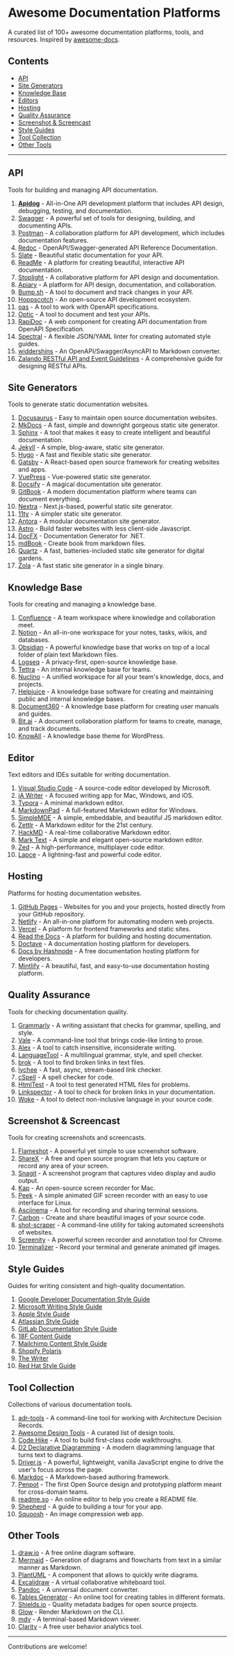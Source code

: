 # Awesome Documentation Platforms

A curated list of 100+ awesome documentation platforms, tools, and resources. Inspired by [awesome-docs](https://github.com/testthedocs/awesome-docs).

## Contents

- [API](#api)
- [Site Generators](#site-generators)
- [Knowledge Base](#knowledge-base)
- [Editors](#editor)
- [Hosting](#hosting)
- [Quality Assurance](#quality-assurance)
- [Screenshot & Screencast](#screenshot--screencast)
- [Style Guides](#style-guides)
- [Tool Collection](#tool-collection)
- [Other Tools](#other-tools)

---

## API

Tools for building and managing API documentation.

1.  **[Apidog](https://apidog.com/)** - All-in-One API development platform that includes API design, debugging, testing, and documentation.
2.  [Swagger](https://swagger.io/) - A powerful set of tools for designing, building, and documenting APIs.
3.  [Postman](https://www.postman.com/) - A collaboration platform for API development, which includes documentation features.
4.  [Redoc](https://github.com/Redocly/redoc) - OpenAPI/Swagger-generated API Reference Documentation.
5.  [Slate](https://github.com/slatedocs/slate) - Beautiful static documentation for your API.
6.  [ReadMe](https://readme.com/) - A platform for creating beautiful, interactive API documentation.
7.  [Stoplight](https://stoplight.io/) - A collaborative platform for API design and documentation.
8.  [Apiary](https://apiary.io/) - A platform for API design, documentation, and collaboration.
9.  [Bump.sh](https://bump.sh/) - A tool to document and track changes in your API.
10. [Hoppscotch](https://hoppscotch.io/) - An open-source API development ecosystem.
11. [oas](https://github.com/readme/oas) - A tool to work with OpenAPI specifications.
12. [Optic](https://www.useoptic.com/) - A tool to document and test your APIs.
13. [RapiDoc](https://rapidocweb.com/) - A web component for creating API documentation from OpenAPI Specification.
14. [Spectral](https://github.com/stoplightio/spectral) - A flexible JSON/YAML linter for creating automated style guides.
15. [widdershins](https://github.com/Mermade/widdershins) - An OpenAPI/Swagger/AsyncAPI to Markdown converter.
16. [Zalando RESTful API and Event Guidelines](https://opensource.zalando.com/restful-api-guidelines/) - A comprehensive guide for designing RESTful APIs.

## Site Generators

Tools to generate static documentation websites.

1.  [Docusaurus](https://docusaurus.io/) - Easy to maintain open source documentation websites.
2.  [MkDocs](https://www.mkdocs.org/) - A fast, simple and downright gorgeous static site generator.
3.  [Sphinx](https://www.sphinx-doc.org/en/master/) - A tool that makes it easy to create intelligent and beautiful documentation.
4.  [Jekyll](https://jekyllrb.com/) - A simple, blog-aware, static site generator.
5.  [Hugo](https://gohugo.io/) - A fast and flexible static site generator.
6.  [Gatsby](https://www.gatsbyjs.com/) - A React-based open source framework for creating websites and apps.
7.  [VuePress](https://vuepress.vuejs.org/) - Vue-powered static site generator.
8.  [Docsify](https://docsify.js.org/#/) - A magical documentation site generator.
9.  [GitBook](https://www.gitbook.com/) - A modern documentation platform where teams can document everything.
10. [Nextra](https://nextra.site/) - Next.js-based, powerful static site generator.
11. [11ty](https://www.11ty.dev/) - A simpler static site generator.
12. [Antora](https://antora.org/) - A modular documentation site generator.
13. [Astro](https://astro.build/) - Build faster websites with less client-side Javascript.
14. [DocFX](https://dotnet.github.io/docfx/) - Documentation Generator for .NET.
15. [mdBook](https://rust-lang.github.io/mdBook/) - Create book from markdown files.
16. [Quartz](https://quartz.jzhao.xyz/) - A fast, batteries-included static site generator for digital gardens.
17. [Zola](https://www.getzola.org/) - A fast static site generator in a single binary.

## Knowledge Base

Tools for creating and managing a knowledge base.

1.  [Confluence](https://www.atlassian.com/software/confluence) - A team workspace where knowledge and collaboration meet.
2.  [Notion](https://www.notion.so/) - An all-in-one workspace for your notes, tasks, wikis, and databases.
3.  [Obsidian](https://obsidian.md/) - A powerful knowledge base that works on top of a local folder of plain text Markdown files.
4.  [Logseq](https://logseq.com/) - A privacy-first, open-source knowledge base.
5.  [Tettra](https://tettra.com/) - An internal knowledge base for teams.
6.  [Nuclino](https://www.nuclino.com/) - A unified workspace for all your team's knowledge, docs, and projects.
7.  [Helpjuice](https://helpjuice.com/) - A knowledge base software for creating and maintaining public and internal knowledge bases.
8.  [Document360](https://document360.com/) - A knowledge base platform for creating user manuals and guides.
9.  [Bit.ai](https://bit.ai/) - A document collaboration platform for teams to create, manage, and track documents.
10. [KnowAll](https://herothemes.com/themes/knowall-knowledge-base-wordpress-theme/) - A knowledge base theme for WordPress.

## Editor

Text editors and IDEs suitable for writing documentation.

1.  [Visual Studio Code](https://code.visualstudio.com/) - A source-code editor developed by Microsoft.
2.  [iA Writer](https://ia.net/writer) - A focused writing app for Mac, Windows, and iOS.
3.  [Typora](https://typora.io/) - A minimal markdown editor.
4.  [MarkdownPad](http://markdownpad.com/) - A full-featured Markdown editor for Windows.
5.  [SimpleMDE](https://simplemde.com/) - A simple, embeddable, and beautiful JS markdown editor.
6.  [Zettlr](https://www.zettlr.com/) - A Markdown editor for the 21st century.
7.  [HackMD](https://hackmd.io/) - A real-time collaborative Markdown editor.
8.  [Mark Text](https://marktext.app/) - A simple and elegant open-source markdown editor.
9.  [Zed](https://zed.dev/) - A high-performance, multiplayer code editor.
10. [Lapce](https://lapce.dev/) - A lightning-fast and powerful code editor.

## Hosting

Platforms for hosting documentation websites.

1.  [GitHub Pages](https://pages.github.com/) - Websites for you and your projects, hosted directly from your GitHub repository.
2.  [Netlify](https://www.netlify.com/) - An all-in-one platform for automating modern web projects.
3.  [Vercel](https://vercel.com/) - A platform for frontend frameworks and static sites.
4.  [Read the Docs](https://readthedocs.org/) - A platform for building and hosting documentation.
5.  [Doctave](https://doctave.com/) - A documentation hosting platform for developers.
6.  [Docs by Hashnode](https://hashnode.com/docs) - A free documentation hosting platform for developers.
7.  [Mintlify](https://mintlify.com/) - A beautiful, fast, and easy-to-use documentation hosting platform.

## Quality Assurance

Tools for checking documentation quality.

1.  [Grammarly](https://www.grammarly.com/) - A writing assistant that checks for grammar, spelling, and style.
2.  [Vale](https://vale.sh/) - A command-line tool that brings code-like linting to prose.
3.  [Alex](https://alexjs.com/) - A tool to catch insensitive, inconsiderate writing.
4.  [LanguageTool](https://languagetool.org/) - A multilingual grammar, style, and spell checker.
5.  [brok](https://github.com/small-hack/brok) - A tool to find broken links in text files.
6.  [lychee](https://github.com/lycheeverse/lychee) - A fast, async, stream-based link checker.
7.  [cSpell](https://streetsidesoftware.com/cspell/) - A spell checker for code.
8.  [HtmlTest](https://github.com/wjdp/htmltest) - A tool to test generated HTML files for problems.
9.  [Linkspector](https://github.com/stefanbrechbuehl/link-spector) - A tool to check for broken links in your documentation.
10. [Woke](https://github.com/get-woke/woke) - A tool to detect non-inclusive language in your source code.

## Screenshot & Screencast

Tools for creating screenshots and screencasts.

1.  [Flameshot](https://flameshot.org/) - A powerful yet simple to use screenshot software.
2.  [ShareX](https://getsharex.com/) - A free and open source program that lets you capture or record any area of your screen.
3.  [Snagit](https://www.techsmith.com/screen-capture.html) - A screenshot program that captures video display and audio output.
4.  [Kap](https://getkap.co/) - An open-source screen recorder for Mac.
5.  [Peek](https://github.com/phw/peek) - A simple animated GIF screen recorder with an easy to use interface for Linux.
6.  [Asciinema](https://asciinema.org/) - A tool for recording and sharing terminal sessions.
7.  [Carbon](https://carbon.now.sh/) - Create and share beautiful images of your source code.
8.  [shot-scraper](https://github.com/simonw/shot-scraper) - A command-line utility for taking automated screenshots of websites.
9.  [Screenity](https://github.com/alyssaxuu/screenity) - A powerful screen recorder and annotation tool for Chrome.
10. [Terminalizer](https://terminalizer.com/) - Record your terminal and generate animated gif images.

## Style Guides

Guides for writing consistent and high-quality documentation.

1.  [Google Developer Documentation Style Guide](https://developers.google.com/style)
2.  [Microsoft Writing Style Guide](https://docs.microsoft.com/en-us/style-guide/welcome/)
3.  [Apple Style Guide](https://help.apple.com/applestyleguide/)
4.  [Atlassian Style Guide](https://atlassian.design/content/writing-style)
5.  [GitLab Documentation Style Guide](https://docs.gitlab.com/ee/development/documentation/styleguide/)
6.  [18F Content Guide](https://content-guide.18f.gov/)
7.  [Mailchimp Content Style Guide](https://styleguide.mailchimp.com/content/)
8.  [Shopify Polaris](https://polaris.shopify.com/content/voice-and-tone)
9.  [The Writer](https://www.thewriter.com/what-we-do/tone-of-voice/)
10. [Red Hat Style Guide](https://stylepedia.net/style/)

## Tool Collection

Collections of various documentation tools.

1.  [adr-tools](https://github.com/npryce/adr-tools) - A command-line tool for working with Architecture Decision Records.
2.  [Awesome Design Tools](https://github.com/goabstract/Awesome-Design-Tools) - A curated list of design tools.
3.  [Code Hike](https://codehike.org/) - A tool to build first-class code walkthroughs.
4.  [D2 Declarative Diagramming](https://d2lang.com/) - A modern diagramming language that turns text to diagrams.
5.  [Driver.js](https://driverjs.com/) - A powerful, lightweight, vanilla JavaScript engine to drive the user's focus across the page.
6.  [Markdoc](https://markdoc.dev/) - A Markdown-based authoring framework.
7.  [Penpot](https://penpot.app/) - The first Open Source design and prototyping platform meant for cross-domain teams.
8.  [readme.so](https://readme.so/) - An online editor to help you create a README file.
9.  [Shepherd](https://shepherdjs.dev/) - A guide to building a tour for your app.
10. [Squoosh](https://squoosh.app/) - An image compression web app.

## Other Tools

1.  [draw.io](https://www.drawio.com/) - A free online diagram software.
2.  [Mermaid](https://mermaid-js.github.io/mermaid/#/) - Generation of diagrams and flowcharts from text in a similar manner as Markdown.
3.  [PlantUML](https://plantuml.com/) - A component that allows to quickly write diagrams.
4.  [Excalidraw](https://excalidraw.com/) - A virtual collaborative whiteboard tool.
5.  [Pandoc](https://pandoc.org/) - A universal document converter.
6.  [Tables Generator](https://www.tablesgenerator.com/) - An online tool for creating tables in different formats.
7.  [Shields.io](https://shields.io/) - Quality metadata badges for open source projects.
8.  [Glow](https://github.com/charmbracelet/glow) - Render Markdown on the CLI.
9.  [mdv](https://github.com/axiros/mdv) - A terminal-based Markdown viewer.
10. [Clarity](https://clarity.microsoft.com/) - A free user behavior analytics tool.

---
Contributions are welcome!
